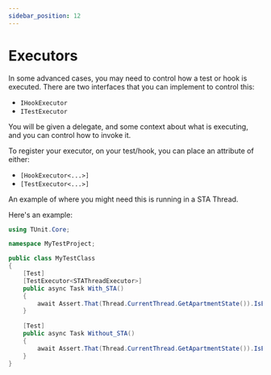 ```yaml
---
sidebar_position: 12
---
```


# Executors

In some advanced cases, you may need to control how a test or hook is executed.
There are two interfaces that you can implement to control this:
- `IHookExecutor`
- `ITestExecutor`

You will be given a delegate, and some context about what is executing, and you can control how to invoke it.

To register your executor, on your test/hook, you can place an attribute of either:
- `[HookExecutor<...>]`
- `[TestExecutor<...>]`

An example of where you might need this is running in a STA Thread.

Here's an example:

```csharp
using TUnit.Core;

namespace MyTestProject;

public class MyTestClass
{
    [Test]
    [TestExecutor<STAThreadExecutor>]
    public async Task With_STA()
    {
        await Assert.That(Thread.CurrentThread.GetApartmentState()).IsEqualTo(ApartmentState.STA);
    }
    
    [Test]
    public async Task Without_STA()
    {
        await Assert.That(Thread.CurrentThread.GetApartmentState()).IsEqualTo(ApartmentState.MTA);
    }
}
```
